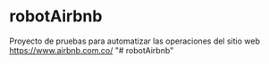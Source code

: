 # robotAirbnb
Proyecto de pruebas para  automatizar las operaciones del sitio web https://www.airbnb.com.co/
"# robotAirbnb" 
